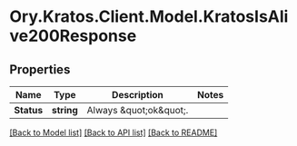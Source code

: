 # Ory.Kratos.Client.Model.KratosIsAlive200Response

## Properties

Name | Type | Description | Notes
------------ | ------------- | ------------- | -------------
**Status** | **string** | Always \&quot;ok\&quot;. | 

[[Back to Model list]](../README.md#documentation-for-models) [[Back to API list]](../README.md#documentation-for-api-endpoints) [[Back to README]](../README.md)

